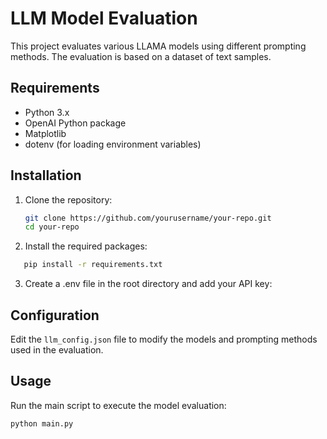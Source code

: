 # LLM Model Evaluation

This project evaluates various LLAMA models using different prompting methods. The evaluation is based on a dataset of text samples.

## Requirements

- Python 3.x
- OpenAI Python package
- Matplotlib
- dotenv (for loading environment variables)

## Installation

1. Clone the repository:
   ```bash
   git clone https://github.com/yourusername/your-repo.git
   cd your-repo

2. Install the required packages:
```bash
   pip install -r requirements.txt
```
3. Create a .env file in the root directory and add your API key:

## Configuration
Edit the `llm_config.json` file to modify the models and prompting methods used in the evaluation.

## Usage

Run the main script to execute the model evaluation:
```bash
python main.py
```
